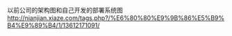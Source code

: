 以前公司的架构图和自己开发的部署系统图
http://nianjian.xiaze.com/tags.php?/%E6%80%80%E9%9B%86%E5%B9%B4%E9%89%B4/1/13612171091/
